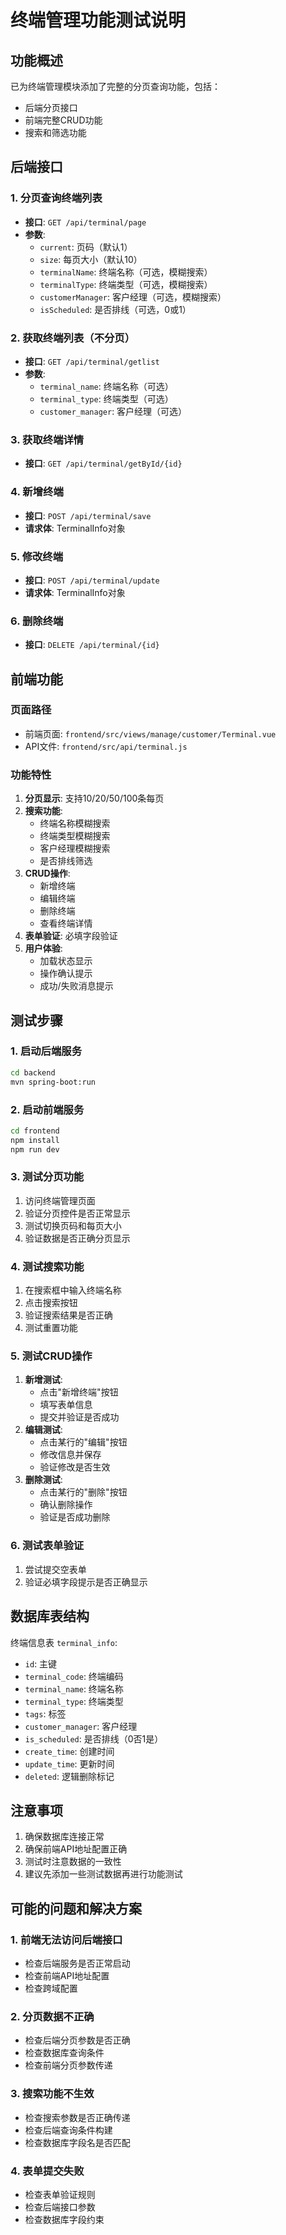 # 终端管理功能测试说明

## 功能概述
已为终端管理模块添加了完整的分页查询功能，包括：
- 后端分页接口
- 前端完整CRUD功能
- 搜索和筛选功能

## 后端接口

### 1. 分页查询终端列表
- **接口**: `GET /api/terminal/page`
- **参数**:
  - `current`: 页码（默认1）
  - `size`: 每页大小（默认10）
  - `terminalName`: 终端名称（可选，模糊搜索）
  - `terminalType`: 终端类型（可选，模糊搜索）
  - `customerManager`: 客户经理（可选，模糊搜索）
  - `isScheduled`: 是否排线（可选，0或1）

### 2. 获取终端列表（不分页）
- **接口**: `GET /api/terminal/getlist`
- **参数**:
  - `terminal_name`: 终端名称（可选）
  - `terminal_type`: 终端类型（可选）
  - `customer_manager`: 客户经理（可选）

### 3. 获取终端详情
- **接口**: `GET /api/terminal/getById/{id}`

### 4. 新增终端
- **接口**: `POST /api/terminal/save`
- **请求体**: TerminalInfo对象

### 5. 修改终端
- **接口**: `POST /api/terminal/update`
- **请求体**: TerminalInfo对象

### 6. 删除终端
- **接口**: `DELETE /api/terminal/{id}`

## 前端功能

### 页面路径
- 前端页面: `frontend/src/views/manage/customer/Terminal.vue`
- API文件: `frontend/src/api/terminal.js`

### 功能特性
1. **分页显示**: 支持10/20/50/100条每页
2. **搜索功能**: 
   - 终端名称模糊搜索
   - 终端类型模糊搜索
   - 客户经理模糊搜索
   - 是否排线筛选
3. **CRUD操作**:
   - 新增终端
   - 编辑终端
   - 删除终端
   - 查看终端详情
4. **表单验证**: 必填字段验证
5. **用户体验**:
   - 加载状态显示
   - 操作确认提示
   - 成功/失败消息提示

## 测试步骤

### 1. 启动后端服务
```bash
cd backend
mvn spring-boot:run
```

### 2. 启动前端服务
```bash
cd frontend
npm install
npm run dev
```

### 3. 测试分页功能
1. 访问终端管理页面
2. 验证分页控件是否正常显示
3. 测试切换页码和每页大小
4. 验证数据是否正确分页显示

### 4. 测试搜索功能
1. 在搜索框中输入终端名称
2. 点击搜索按钮
3. 验证搜索结果是否正确
4. 测试重置功能

### 5. 测试CRUD操作
1. **新增测试**:
   - 点击"新增终端"按钮
   - 填写表单信息
   - 提交并验证是否成功
2. **编辑测试**:
   - 点击某行的"编辑"按钮
   - 修改信息并保存
   - 验证修改是否生效
3. **删除测试**:
   - 点击某行的"删除"按钮
   - 确认删除操作
   - 验证是否成功删除

### 6. 测试表单验证
1. 尝试提交空表单
2. 验证必填字段提示是否正确显示

## 数据库表结构
终端信息表 `terminal_info`:
- `id`: 主键
- `terminal_code`: 终端编码
- `terminal_name`: 终端名称
- `terminal_type`: 终端类型
- `tags`: 标签
- `customer_manager`: 客户经理
- `is_scheduled`: 是否排线（0否1是）
- `create_time`: 创建时间
- `update_time`: 更新时间
- `deleted`: 逻辑删除标记

## 注意事项
1. 确保数据库连接正常
2. 确保前端API地址配置正确
3. 测试时注意数据的一致性
4. 建议先添加一些测试数据再进行功能测试

## 可能的问题和解决方案

### 1. 前端无法访问后端接口
- 检查后端服务是否正常启动
- 检查前端API地址配置
- 检查跨域配置

### 2. 分页数据不正确
- 检查后端分页参数是否正确
- 检查数据库查询条件
- 检查前端分页参数传递

### 3. 搜索功能不生效
- 检查搜索参数是否正确传递
- 检查后端查询条件构建
- 检查数据库字段名是否匹配

### 4. 表单提交失败
- 检查表单验证规则
- 检查后端接口参数
- 检查数据库字段约束 